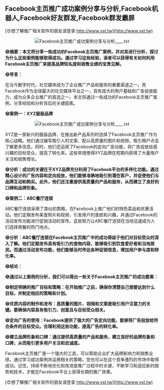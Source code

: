 ## **Facebook主页推广成功案例分享与分析,Facebook机器人,Facebook好友群发,Facebook群发霸屏**

[😍想了解推广相关软件的朋友请登录 http://www.vst.tw](http://www.vst.tw)

 <center><img src="https://vst.tw/MP4/tuiguang/png/7.png" alt="Facebook主页推广成功案例分享与分析____.txt"></center>

**😄摘要：本文将分享一些成功的Facebook主页推广案例，并对其进行分析，探讨为什么这些案例能够取得成功。通过学习这些经验，读者可以获得有关如何利用Facebook主页推广来提高品牌知名度和销售业绩的宝贵见解。**

**😄导言：**

在当今数字时代，社交媒体成为了企业推广产品和服务的重要渠道之一。而Facebook作为全球最大的社交媒体平台之一，具有庞大的用户基础和广告投放能力，成为众多企业推广的首选之一。本文将通过一些成功的Facebook主页推广案例，分享经验和分析背后的关键因素。

**😄案例一：XYZ服装品牌**

 <center><img src="https://vst.tw/MP4/tuiguang/png/8.png" alt="Facebook主页推广成功案例分享与分析____.txt"></center>

XYZ是一家新兴的服装品牌，在推出新产品系列时选择了Facebook主页推广作为核心战略。他们通过编写吸引人的文案、配以高质量的图片和视频，吸引用户点击了解更多信息。同时，他们还运用了Facebook的定向广告功能，将广告投放给感兴趣的目标受众，提高了转化率。这些举措使得XYZ品牌在短期内获得了大量用户关注和销售增长。

**😄分析：成功的关键在于XYZ品牌充分利用了Facebook平台的多样化功能。通过精心设计的广告内容和定向投放，他们能够准确地吸引到潜在客户，并促使他们与品牌互动和购买。此外，他们还注重提供高质量的产品和服务，从而建立了良好的口碑和品牌形象。**

**😄案例二：ABC餐厅连锁**

ABC餐厅连锁采用了类似的策略，在Facebook上推广他们的特色菜品和优惠活动。他们定期发布美食照片和视频，引发用户的食欲和兴趣，并通过Facebook的活动发布功能进行促销活动的宣传。这些努力让ABC餐厅连锁在当地迅速成为人们选择用餐的热门地点。

**😄分析：ABC餐厅连锁在Facebook主页推广中的成功得益于他们对目标受众的深入了解。他们定期发布具有吸引力的食物内容，能够吸引到饮食爱好者和当地居民。而通过活动发布功能，他们能够及时传达各种促销信息，增加用户参与度和转化率。**

**😄结论：**

**😄通过以上案例的分析，我们可以得出一些关于Facebook主页推广的成功要素：**

**😄制定明确的推广目标和策略：在开始推广之前，确保你清楚自己想要达到什么目标，并制定相应的策略和计划。**

**😄优质内容的制作和发布：高质量的图片、视频和文案是吸引用户注意力的关键。要确保内容具有吸引力、创意且与目标受众相关。**

**😄定向广告的使用：Facebook提供了强大的广告定向功能，能够将广告投放给符合条件的目标受众。合理利用这些功能，提高广告的转化率。**

**😄建立品牌形象和口碑：通过提供高质量的产品和服务，建立良好的品牌形象和口碑，从而吸引更多用户关注和忠诚度。**

Facebook主页推广是一个强大的工具，可以帮助企业扩大品牌影响力和销售业绩。通过学习成功案例并运用相关的策略，您也可以在这个竞争激烈的市场中取得成功。记住，持续不断地优化和改进是推广过程中的关键，不断学习和适应新的趋势和技术，才能在Facebook平台上获得长期的推广效果。

[😍想了解推广相关软件的朋友请登录 http://www.vst.tw](http://www.vst.tw)



